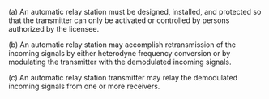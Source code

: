 (a) An automatic relay station must be designed, installed, and protected so that the transmitter can only be activated or controlled by persons authorized by the licensee.

(b) An automatic relay station may accomplish retransmission of the incoming signals by either heterodyne frequency conversion or by modulating the transmitter with the demodulated incoming signals.

(c) An automatic relay station transmitter may relay the demodulated incoming signals from one or more receivers.


